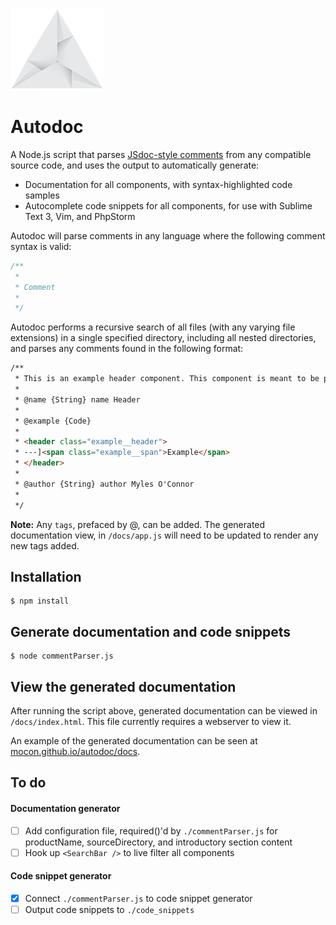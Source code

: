 [![Autodoc by @mocon](https://github.com/mocon/autodoc/blob/master/docs/logo.png)](https://dribbble.com/shots/2377274-Origami-Logo)
# Autodoc

A Node.js script that parses <a href="http://usejsdoc.org/tags-example.html" target="_blank">JSdoc-style comments</a> from any compatible source code, and uses the output to automatically generate:

* Documentation for all components, with syntax-highlighted code samples
* Autocomplete code snippets for all components, for use with Sublime Text 3, Vim, and PhpStorm

Autodoc will parse comments in any language where the following comment syntax is valid:

```js
/**
 *
 * Comment
 *
 */
```

Autodoc performs a recursive search of all files (with any varying file extensions) in a single specified directory, including all nested directories, and parses any comments found in the following format:

```html
/**
 * This is an example header component. This component is meant to be placed at the top of the page.
 *
 * @name {String} name Header
 *
 * @example {Code}
 *
 * <header class="example__header">
 * ---]<span class="example__span">Example</span>
 * </header>
 *
 * @author {String} author Myles O'Connor
 *
 */
```

__Note:__ Any `tags`, prefaced by @, can be added. The generated documentation view, in `/docs/app.js` will need to be updated to render any new tags added.

## Installation

```
$ npm install
```

## Generate documentation and code snippets

```
$ node commentParser.js
```

## View the generated documentation

After running the script above, generated documentation can be viewed in `/docs/index.html`. This file currently requires a webserver to view it.

An example of the generated documentation can be seen at <a href="https://mocon.github.io/autodoc/docs/" target="_blank">mocon.github.io/autodoc/docs</a>.

## To do

#### Documentation generator

- [ ] Add configuration file, required()'d by `./commentParser.js` for productName, sourceDirectory, and introductory section content
- [ ] Hook up `<SearchBar />` to live filter all components

#### Code snippet generator

- [x] Connect `./commentParser.js` to code snippet generator
- [ ] Output code snippets to `./code_snippets`
